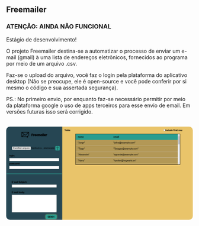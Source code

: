 ## Freemailer

### ATENÇÃO: AINDA NÃO FUNCIONAL

Estágio de desenvolvimento!

O projeto Freemailer destina-se a automatizar o processo de enviar um e-mail (gmail) à uma lista de endereços eletrônicos, fornecidos ao programa por meio de um arquivo .csv.

Faz-se o upload do arquivo, você faz o login pela plataforma do aplicativo desktop (Não se preocupe, ele é open-source e você pode conferir por si mesmo o código e sua assertada segurança).

PS.: No primeiro envio, por enquanto faz-se necessário permitir por meio da plataforma google o uso de apps terceiros para esse envio de email. Em versões futuras isso será corrigido.
<img style="border-radius: 10px; margin: 2rem auto" src="appScreen.png">
